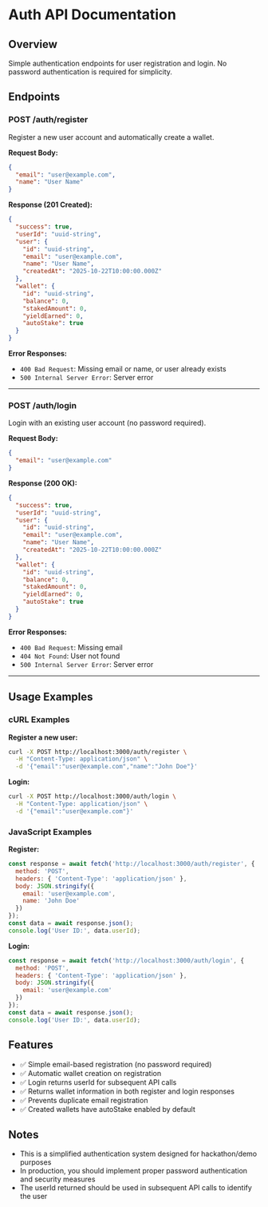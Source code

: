 # Auth API Documentation

## Overview
Simple authentication endpoints for user registration and login. No password authentication is required for simplicity.

## Endpoints

### POST /auth/register
Register a new user account and automatically create a wallet.

**Request Body:**
```json
{
  "email": "user@example.com",
  "name": "User Name"
}
```

**Response (201 Created):**
```json
{
  "success": true,
  "userId": "uuid-string",
  "user": {
    "id": "uuid-string",
    "email": "user@example.com",
    "name": "User Name",
    "createdAt": "2025-10-22T10:00:00.000Z"
  },
  "wallet": {
    "id": "uuid-string",
    "balance": 0,
    "stakedAmount": 0,
    "yieldEarned": 0,
    "autoStake": true
  }
}
```

**Error Responses:**
- `400 Bad Request`: Missing email or name, or user already exists
- `500 Internal Server Error`: Server error

---

### POST /auth/login
Login with an existing user account (no password required).

**Request Body:**
```json
{
  "email": "user@example.com"
}
```

**Response (200 OK):**
```json
{
  "success": true,
  "userId": "uuid-string",
  "user": {
    "id": "uuid-string",
    "email": "user@example.com",
    "name": "User Name",
    "createdAt": "2025-10-22T10:00:00.000Z"
  },
  "wallet": {
    "id": "uuid-string",
    "balance": 0,
    "stakedAmount": 0,
    "yieldEarned": 0,
    "autoStake": true
  }
}
```

**Error Responses:**
- `400 Bad Request`: Missing email
- `404 Not Found`: User not found
- `500 Internal Server Error`: Server error

---

## Usage Examples

### cURL Examples

**Register a new user:**
```bash
curl -X POST http://localhost:3000/auth/register \
  -H "Content-Type: application/json" \
  -d '{"email":"user@example.com","name":"John Doe"}'
```

**Login:**
```bash
curl -X POST http://localhost:3000/auth/login \
  -H "Content-Type: application/json" \
  -d '{"email":"user@example.com"}'
```

### JavaScript Examples

**Register:**
```javascript
const response = await fetch('http://localhost:3000/auth/register', {
  method: 'POST',
  headers: { 'Content-Type': 'application/json' },
  body: JSON.stringify({
    email: 'user@example.com',
    name: 'John Doe'
  })
});
const data = await response.json();
console.log('User ID:', data.userId);
```

**Login:**
```javascript
const response = await fetch('http://localhost:3000/auth/login', {
  method: 'POST',
  headers: { 'Content-Type': 'application/json' },
  body: JSON.stringify({
    email: 'user@example.com'
  })
});
const data = await response.json();
console.log('User ID:', data.userId);
```

## Features

- ✅ Simple email-based registration (no password required)
- ✅ Automatic wallet creation on registration
- ✅ Login returns userId for subsequent API calls
- ✅ Returns wallet information in both register and login responses
- ✅ Prevents duplicate email registration
- ✅ Created wallets have autoStake enabled by default

## Notes

- This is a simplified authentication system designed for hackathon/demo purposes
- In production, you should implement proper password authentication and security measures
- The userId returned should be used in subsequent API calls to identify the user

